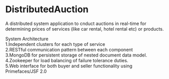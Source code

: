 DistributedAuction
==================

A distributed system application to cnduct auctions in real-time for determining prices of services (like 
car rental, hotel rental etc) or products.

System Architecture <br/>
    1.Independent clusters for each type of service<br/>
    2.RESTful communication pattern between each component<br/>
    3.MongoDB for persistent storage of nested document data model.<br/>
    4.Zookeeper for load balancing of failure tolerance duties.<br/>
    5.Web interface for both buyer and seller functionality using Primefaces/JSF 2.0 
